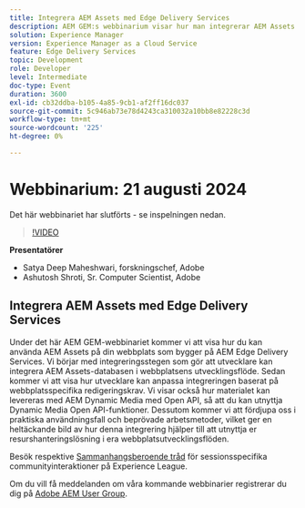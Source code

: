 ```yaml
---
title: Integrera AEM Assets med Edge Delivery Services
description: AEM GEM:s webbinarium visar hur man integrerar AEM Assets på webbplatser som bygger på AEM Edge Delivery Services, anpassar integreringen, levererar material med AEM Dynamic Media med Open API samt utforskar praktiska användningsexempel och bästa praxis.
solution: Experience Manager
version: Experience Manager as a Cloud Service
feature: Edge Delivery Services
topic: Development
role: Developer
level: Intermediate
doc-type: Event
duration: 3600
exl-id: cb32ddba-b105-4a85-9cb1-af2ff16dc037
source-git-commit: 5c946ab73e78d4243ca310032a10bb8e82228c3d
workflow-type: tm+mt
source-wordcount: '225'
ht-degree: 0%

---
```



# Webbinarium: 21 augusti 2024

Det här webbinariet har slutförts - se inspelningen nedan.

>[!VIDEO](https://video.tv.adobe.com/v/3433046/?quality=12&learn=on)

**Presentatörer**

* Satya Deep Maheshwari, forskningschef, Adobe
* Ashutosh Shroti, Sr. Computer Scientist, Adobe

## Integrera AEM Assets med Edge Delivery Services

Under det här AEM GEM-webbinariet kommer vi att visa hur du kan använda AEM Assets på din webbplats som bygger på AEM Edge Delivery Services.  Vi börjar med integreringsstegen som gör att utvecklare kan integrera AEM Assets-databasen i webbplatsens utvecklingsflöde. Sedan kommer vi att visa hur utvecklare kan anpassa integreringen baserat på webbplatsspecifika redigeringskrav. Vi visar också hur materialet kan levereras med AEM Dynamic Media med Open API, så att du kan utnyttja Dynamic Media Open API-funktioner. Dessutom kommer vi att fördjupa oss i praktiska användningsfall och beprövade arbetsmetoder, vilket ger en heltäckande bild av hur denna integrering hjälper till att utnyttja er resurshanteringslösning i era webbplatsutvecklingsflöden.

Besök respektive [Sammanhangsberoende tråd](https://adobe.ly/3LSCVfX) för sessionsspecifika communityinteraktioner på Experience League.

Om du vill få meddelanden om våra kommande webbinarier registrerar du dig på [Adobe AEM User Group](https://aem-augs.adobe.com/).

